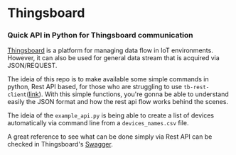 # Thingsboard
### Quick API in Python for Thingsboard communication

[Thingsboard](https://thingsboard.io/) is a platform for managing data flow in IoT environments. However, it can also be used for general data stream that is acquired via JSON/REQUEST.

The ideia of this repo is to make available some simple commands in python, Rest API based, for those who are struggling to use `tb-rest-client`([link](https://thingsboard.io/docs/reference/python-rest-client/)). With this simple functions, you're gonna be able to understand easily the JSON format and how the rest api flow works behind the scenes. 

The ideia of the `example_api.py` is being able to create a list of devices automatically via command line from a `devices_names.csv` file.

A great reference to see what can be done simply via Rest API can be checked in Thingsboard's [Swagger](https://demo.thingsboard.io/swagger-ui.html).
